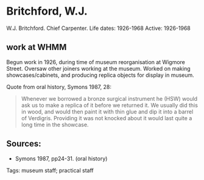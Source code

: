# Britchford, W.J.

W.J. Britchford. Chief Carpenter. Life dates: 1926-1968 Active: 1926-1968

## work at WHMM

Begun work in 1926, during time of museum reorganisation at Wigmore Street. Oversaw other joiners working at the museum. Worked on making showcases/cabinets, and producing replica objects for display in museum.

Quote from oral history, Symons 1987, 28:

> Whenever we borrowed a bronze surgical instrument he \(HSW\) would ask us to make a replica of it before we returned it. We usually did this in wood, and would then paint it with thin glue and dip it into a barrel of Verdigris. Providing it was not knocked about it would last quite a long time in the showcase.

## Sources:

* Symons 1987, pp24-31. \(oral history\)

Tags: museum staff; practical staff

